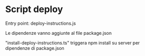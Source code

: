 # Script deploy

Entry point: deploy-instructions.js

Le dipendenze vanno aggiunte al file package.json

"install-deploy-instructions.ts" triggera npm install su server per dipendenze di package.json